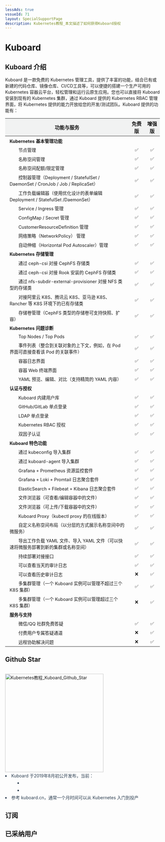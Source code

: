 ```yaml
---
lessAds: true
vssueId: 71
layout: SpecialSupportPage
description: Kubernetes教程_本文描述了如何获得Kuboard授权
---
```


# Kuboard

<AdSenseTitle/>

## Kuboard 介绍

Kuboard 是一款免费的 Kubernetes 管理工具，提供了丰富的功能，结合已有或新建的代码仓库、镜像仓库、CI/CD工具等，可以便捷的搭建一个生产可用的 Kubernetes 容器云平台，轻松管理和运行云原生应用。您也可以直接将 Kuboard 安装到现有的 Kubernetes 集群，通过 Kuboard 提供的 Kubernetes RBAC 管理界面，将 Kubernetes 提供的能力开放给您的开发/测试团队。Kuboard 提供的功能有：

<div class="kuboard-features">

| 功能与服务                                                   | 免费版             | 增强版             |
| ------------------------------------------------------------ | :------------------: | :------------------: |
| **Kubernetes 基本管理功能**                                  |                    |                    |
| <div class="tap"></div>节点管理                                                     | :white_check_mark: | :white_check_mark: |
| <div class="tap"></div>名称空间管理                                                 | :white_check_mark: | :white_check_mark: |
| <div class="tap"></div>名称空间配额/限定管理                                          | :white_check_mark: | :white_check_mark: |
| <div class="tap"></div>控制器管理（Deployment / StatefulSet / DaemonSet / CronJob / Job / ReplicaSet） | :white_check_mark: | :white_check_mark: |
| <div class="tap"></div>工作负载编辑器（使用优化设计的表单编辑 Deployment / StatefulSet /DaemonSet） | :white_check_mark: | :white_check_mark: |
| <div class="tap"></div>Service / Ingress 管理                                       | :white_check_mark: | :white_check_mark: |
| <div class="tap"></div>ConfigMap / Secret 管理                                      | :white_check_mark: | :white_check_mark: |
| <div class="tap"></div>CustomerResourceDefinition 管理                              | :white_check_mark: | :white_check_mark: |
| <div class="tap"></div>网络策略（NetworkPolicy） 管理                              | :white_check_mark: | :white_check_mark: |
| <div class="tap"></div>自动伸缩（Horizontal Pod Autoscaler）管理                    | :white_check_mark: | :white_check_mark: |
| **Kubernetes 存储管理**                                      |                    |                    |
| <div class="tap"></div>通过 ceph-csi 对接 CephFS 存储类                             | :white_check_mark: | :white_check_mark: |
| <div class="tap"></div>通过 ceph-csi 对接 Rook 安装的 CephFS 存储类                 | :white_check_mark: | :white_check_mark: |
| <div class="tap"></div>通过 nfs-subdir-external-provisioner 对接 NFS 类型的存储类   | :white_check_mark: | :white_check_mark: |
| <div class="tap"></div>对接阿里云 K8S、腾讯云 K8S、亚马逊 K8S、Rancher 等 K8S 环境下的已有存储类 | :white_check_mark: | :white_check_mark: |
| <div class="tap"></div>存储卷管理（CephFS 类型的存储卷可支持快照、扩容）            | :white_check_mark: | :white_check_mark: |
| **Kubernetes 问题诊断**                                      |                    |                    |
| <div class="tap"></div>Top Nodes / Top Pods                                         | :white_check_mark: | :white_check_mark: |
| <div class="tap"></div>事件列表（整合到关联对象的上下文，例如，在 Pod 界面可直接查看该 Pod 的关联事件） | :white_check_mark: | :white_check_mark: |
| <div class="tap"></div>容器日志界面                                                 | :white_check_mark: | :white_check_mark: |
| <div class="tap"></div>容器 Web 终端界面                                            | :white_check_mark: | :white_check_mark: |
| <div class="tap"></div>YAML 预览、编辑、对比（支持精简的 YAML 内容）                | :white_check_mark: | :white_check_mark: |
| **认证与授权**                                               |                    |                    |
| <div class="tap"></div>Kuboard 内建用户库                                           | :white_check_mark: | :white_check_mark: |
| <div class="tap"></div>GitHub/GitLab 单点登录                                       | :white_check_mark: | :white_check_mark: |
| <div class="tap"></div>LDAP 单点登录                                                | :white_check_mark: | :white_check_mark: |
| <div class="tap"></div>Kubernetes RBAC 授权                                         | :white_check_mark: | :white_check_mark: |
| <div class="tap"></div>双因子认证                                                    | :white_check_mark: | :white_check_mark: |
| **Kuboard 特色功能**                                         |                    |                    |
| <div class="tap"></div>通过 kubeconfig 导入集群     | :white_check_mark: | :white_check_mark: |
| <div class="tap"></div>通过 kuboard-agent 导入集群     | :white_check_mark: | :white_check_mark: |
| <div class="tap"></div>Grafana + Prometheus 资源监控套件                            | :white_check_mark: | :white_check_mark: |
| <div class="tap"></div>Grafana + Loki + Promtail 日志聚合套件                       | :white_check_mark: | :white_check_mark: |
| <div class="tap"></div>ElasticSearch + Filebeat + Kibana 日志聚合套件               | :white_check_mark: | :white_check_mark: |
| <div class="tap"></div>文件浏览器（可查看/编辑容器中的文件）              | :white_check_mark: | :white_check_mark: |
| <div class="tap"></div>文件浏览器（可上传/下载容器中的文件）              | :white_check_mark: | :white_check_mark: |
| <div class="tap"></div>Kuboard Proxy（kubectl proxy 的在线版本）                    | :white_check_mark: | :white_check_mark: |
| <div class="tap"></div>自定义名称空间布局（以分层的方式展示名称空间中的微服务）     | :white_check_mark: | :white_check_mark: |
| <div class="tap"></div>导出工作负载 YAML 文件、导入 YAML 文件（可以快速将微服务部署到新的集群或名称空间） | :white_check_mark: | :white_check_mark: |
| <div class="tap"></div>持续部署对接接口                                                | :white_check_mark: | :white_check_mark: |
| <div class="tap"></div>可以查看当天的审计日志                         | :white_check_mark: | :white_check_mark: |
| <div class="tap"></div>可以查看历史审计日志                         | :x: | :white_check_mark: |
| <div class="tap"></div>多集群管理（一个 Kuboard 实例可以管理不超过三个 K8S 集群）                         | :white_check_mark: | :white_check_mark: |
| <div class="tap"></div>多集群管理（一个 Kuboard 实例可以管理超过三个 K8S 集群）                       | :x: | :white_check_mark: |
| **服务与支持**                                               |                    |                    |
| <div class="tap"></div>微信/QQ 社群免费答疑                                         | :white_check_mark: | :white_check_mark: |
| <div class="tap"></div>付费用户专属答疑通道                                         | :x: | :white_check_mark: |
| <div class="tap"></div>远程协助解决问题                                             | :x: | :white_check_mark: |

</div>

<style>
.kuboard-features td{
  padding: 0.3em 1em;
  font-size: 0.9em;
}
.kuboard-features th{
  background-color: #f1f2f2;
}
.kuboard-features .tap {
  display: inline-block;
  width: 2em;
}
</style>


## Github Star

<div style="padding: 1rem 0 0 0;" data-aos="fade-up" data-aos-duration="1500">
<grid :rwd="{compact: 'stack'}">
<grid-item size="2/3" :rwd="{tablet: '1/1', compact: '1/1'}">
<b-card style="height: calc(100% - 2rem); margin-top: 1rem;">
  <img src="https://addons.kuboard.cn/downloads/kuboard-press.svg" alt="Kubernetes教程_Kuboard_Github_Star" style="height: 320px;">
      
<!-- [![Stargazers over time](https://starchart.cc/eip-work/kuboard-press.svg)](https://starchart.cc/eip-work/kuboard-press) -->


</b-card>
</grid-item>
  <grid-item size="1/3" :rwd="{tablet: '1/1', compact: '1/1'}">
    <b-card style="height: calc(100% - 2rem); color: #2c3e50; line-height: 1.7; margin-top: 1rem;">
        <li>
          Kuboard 于2019年8月初公开发布，当前：
          <li style="margin-left: 40px;">
            <StarCount></StarCount>
          </li>
          <li style="margin-left: 40px;">
            <StarCountDockerPulls></StarCountDockerPulls>
          </li>
        </li>
        <li>参考 kuboard.cn，通常一个月时间可以从 Kubernetes 入门到投产</li>
      </b-card>
  </grid-item>
</grid>
</div>

## 订阅

<KbIframe v-if="isDev" style="margin-top: 10px" src="http://kuboard-develop:10800/public/home" :commands="commands"></KbIframe>
<KbIframe v-else style="margin-top: 10px" src="https://uc-v3.kuboard.cn/public/home" :commands="commands"></KbIframe>

<script>
export default {
  data () {
    return {
      commands: {
        openUserCenter: this.openUserCenter,
      }
    }
  },
  computed: {
    isDev () {
      return process.env.NODE_ENV === 'development'
    }
  },
  methods: {
    openUserCenter (params) {
      let url = 'https://uc-v3.kuboard.cn' + params.path
      if (this.isDev) {
        url = 'http://kuboard-develop:10800' + params.path
      }
      this.$openUrlInBlank(url)
    },
  }
}
</script>

## 已采纳用户

<!-- 只要您在此处留下公司名字，您就已经 **取得将 Kuboard 用于生产环境的授权** 

> 如果列表不能显示，请直接到这个链接留言 [Kuboard 授权列表](https://github.com/eip-work/kuboard-press/issues/71) -->
